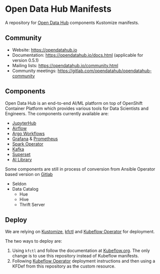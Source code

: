 # Open Data Hub Manifests
A repository for [Open Data Hub](https://opendatahub.io) components Kustomize manifests.

## Community

* Website: https://opendatahub.io
* Documentation: https://opendatahub.io/docs.html (applicable for version 0.5.1)
* Mailing lists: https://opendatahub.io/community.html
* Community meetings: https://gitlab.com/opendatahub/opendatahub-community

## Components

Open Data Hub is an end-to-end AI/ML platform on top of OpenShift Container Platform which provides various tools for Data Scientists and Engineers. The components currently available are:

* [JupyterHub](jupyterhub/README.md)
* [Airflow](airflow/README.md)
* [Argo Workflows](odhargo/README.md)
* [Grafana](grafana/README.md) & [Prometheus](prometheus/README.md)
* [Spark Operator](radanalyticsio/README.md)
* [Kafka](kafka/README.md)
* [Superset](superset/README.md)
* [AI Library](ai-library/README.md)


Some components are still in process of conversion from Ansible Operator based version on [Gitlab](https://gitlab.com/opendatahub/opendatahub-operator/)

* Seldon
* Data Catalog
    * Hue
    * Hive
    * Thrift Server



## Deploy

We are relying on [Kustomize](https://github.com/kubernetes-sigs/kustomize), [kfctl](https://github.com/kubeflow/kfctl) and [Kubeflow Operator](https://github.com/kubeflow/kfctl/blob/master/operator.md) for deployment.

The two ways to deploy are:

1. Using `kfctl` and follow the documentation at [Kubeflow.org](https://www.kubeflow.org/docs/openshift/). The only change is to use this repository instead of Kubeflow manifests.
2. Following  [Kubeflow Operator](https://github.com/kubeflow/kfctl/blob/master/operator.md) deployment instructions and then using a KFDef from this repository as the custom resource.
